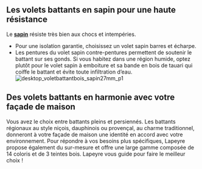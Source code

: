 ## Les volets battants en sapin pour une haute résistance
Le [**sapin**](/volet-sapin-a-emboiture-plateau-nu-32-mm-FPC0761050) résiste très bien aux chocs et intempéries.
- Pour une isolation garantie, choisissez un volet sapin barres et écharpe.
- Les pentures du volet sapin contre-pentures permettent de soutenir le battant sur ses gonds.
Si vous habitez dans une région humide, optez plutôt pour le volet sapin à emboiture et sa bande en bois de tauari qui coiffe le battant et évite toute infiltration d’eau.
![desktop_voletbattantbois_sapin27mm_p1](//statics.lapeyre.fr/img/contrib/2bdd4da300205f6d/desktop_voletbattantbois_sapin27mm_p1.jpg)
## Des volets battants en harmonie avec votre façade de maison
Vous avez le choix entre battants pleins et persiennés. Les battants régionaux au style niçois, dauphinois ou provençal, au charme traditionnel, donneront à votre façade de maison une identité en accord avec votre environnement.
Pour répondre à vos besoins plus spécifiques, Lapeyre propose également du sur-mesure et offre une large gamme composée de 14 coloris et de 3 teintes bois. Lapeyre vous guide pour faire le meilleur choix !